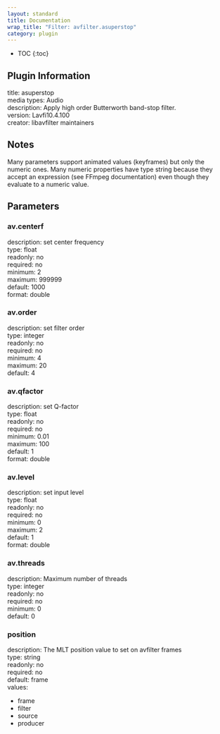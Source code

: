 ```yaml
---
layout: standard
title: Documentation
wrap_title: "Filter: avfilter.asuperstop"
category: plugin
---
```

* TOC
{:toc}

## Plugin Information

title: asuperstop  
media types:
Audio  
description: Apply high order Butterworth band-stop filter.  
version: Lavfi10.4.100  
creator: libavfilter maintainers  

## Notes

Many parameters support animated values (keyframes) but only the numeric ones. Many numeric properties have type string because they accept an expression (see FFmpeg documentation) even though they evaluate to a numeric value.

## Parameters

### av.centerf

  
description:
set center frequency  
type: float  
readonly: no  
required: no  
minimum: 2  
maximum: 999999  
default: 1000  
format: double  

### av.order

  
description:
set filter order  
type: integer  
readonly: no  
required: no  
minimum: 4  
maximum: 20  
default: 4  

### av.qfactor

  
description:
set Q-factor  
type: float  
readonly: no  
required: no  
minimum: 0.01  
maximum: 100  
default: 1  
format: double  

### av.level

  
description:
set input level  
type: float  
readonly: no  
required: no  
minimum: 0  
maximum: 2  
default: 1  
format: double  

### av.threads

  
description:
Maximum number of threads  
type: integer  
readonly: no  
required: no  
minimum: 0  
default: 0  

### position

  
description:
The MLT position value to set on avfilter frames  
type: string  
readonly: no  
required: no  
default: frame  
values:  

* frame
* filter
* source
* producer

